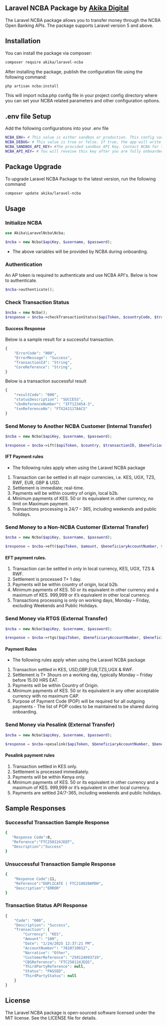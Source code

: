 ## Laravel NCBA Package by [Akika Digital](https://akika.digital)

The Laravel NCBA package allows you to transfer money through the NCBA Open Banking APIs. The package supports Laravel version 5 and above.

## Installation

You can install the package via composer:

```bash
composer require akika/laravel-ncba
```

After installing the package, publish the configuration file using the following command:

```bash
php artisan ncba:install
```

This will import ncba.php config file in your project config directory where you can set your NCBA related parameters and other configuration options.

## .env file Setup

Add the following configurations into your .env file

```bash
NCBA_ENV= # This value is either sandbox or production. This config variable - This is required to enable Laravel NCBA pick the required variables.
NCBA_DEBUG= # This value is true or false. If true, the app will write debug logs.
NCBA_SANDBOX_API_KEY= #The provided sandbox API Key. Contact NCBA for this key.
NCBA_API_KEY= # You will reveive this key after you are fully onboarded onto NCBA Online Banking API.
```

## Package Upgrade

To upgrade Laravel NCBA Package to the latest version, run the following command

```bash
composer update akika/laravel-ncba
```

## Usage

### Initialize NCBA

```php
use Akika\LaravelNcba\Ncba;

$ncba = new Ncba($apiKey, $username, $password);
```

- The above variables will be provided by NCBA during onboarding.

### Authentication

An AP token is required to authenticate and use NCBA API's. Below is how to authenticate.

```php
$ncba->authenticate();
```

### Check Transaction Status

```php
$ncba = new Ncba();
$response = $ncba->checkTransactionStatus($apiToken, $countryCode, $transactionID);
```

#### Success Response

Below is a sample result for a successful transaction.

```php
{
    "ErrorCode": "000",
    "ErrorMessage": "Success",
    "TransactionId": "String",
    "CoreReference": "String",
}
```

Below is a transaction successful result

```php
{
    "resultCode": "000",
    "statusDescription": "SUCCESS",
    "cbxReferenceNumber": "IFT123454-3",
    "txnReferenceNo": "FTX24211TAACS"
}
```

### Send Money to Another NCBA Customer (Internal Transfer)

```php
$ncba = new Ncba($apiKey, $username, $password);

$response = $ncba->ift($apiToken, $country, $transactionID, $beneficiaryAccountNumber, $beneficiaryAccountName, $senderAccountNumber, $currency, $amount $narration);
```

#### IFT Payment rules

- The following rules apply when using the Laravel NCBA package

1. Transaction can be settled in all major currencies, i.e. KES, UGX, TZS, RWF, EUR, GBP & USD.
2. Settlement is immediate; real-time.
3. Payments will be within country of origin, local b2b.
4. Minimum payments of KES. 50 or its equivalent in other currency, no limit on Maximum payment.
5. Transactions processing is 24/7 – 365, including weekends and public holidays.

### Send Money to a Non-NCBA Customer (External Transfer)

```php
$ncba = new Ncba($apiKey, $username, $password);

$response = $ncba->eft($apiToken, $amount, $beneficiaryAccountNumber, $beneficiaryBankBic, $beneficiaryName, $currency, $senderAccountNumber, $narration, $senderCountry, $transactionID, $senderCIF);
```

#### EFT payment rules.

1. Transaction can be settled in only in local currency, KES, UGX, TZS & RWF.
2. Settlement is processed T+ 1 day.
3. Payments will be within country of origin, local b2b.
4. Minimum payments of KES. 50 or its equivalent in other currency and a maximum of KES. 999,999 or it’s equivalent in other local currency.
5. Transactions processing is only on working days, Monday – Friday, excluding Weekends and Public Holidays.

### Send Money via RTGS (External Transfer)

```php
$ncba = new Ncba($apiKey, $username, $password);

$response = $ncba->rtgs($apiToken, $beneficiaryAccountNumber, $beneficiaryBankBIC, $beneficiaryBankName, $beneficiaryCountry, $beneficiaryName, $creditAmount, $creditCurrency, $debitCurrency, $narration, $senderAccountNumber, $senderCIF, $senderCountry, $senderName, $purposeCode, $transactionID);
```

#### Payment Rules

- The following rules apply when using the Laravel NCBA package

1. Transaction settled in KES, USD,GBP,EUR,TZS,UGX & RWF.
2. Settlement is T+ 3hours on a working day, typically Monday – Friday before 15.00 HRS EAT.
3. Payments will be within Country of Origin.
4. Minimum payments of KES. 50 or its equivalent in any other acceptable currency with no maximum CAP.
5. Purpose of Payment Code (POP) will be required for all outgoing payments - The list of POP codes to be maintained to be shared during onboarding.

### Send Money via Pesalink (External Transfer)

```php
$ncba = new Ncba($apiKey, $username, $password);

$response = $ncba->pesalink($apiToken, $beneficiaryAccountNumber, $beneficiaryBankBIC, $beneficiaryName, $amount, $currency, $narration, $senderAccountNumber, $senderCIF, $senderCountry, $transactionID);
```

#### Pesalink payment rules

1. Transaction settled in KES only.
2. Settlement is processed immediately.
3. Payments will be within Kenya only.
4. Minimum payments of KES. 50 or its equivalent in other currency and a maximum of KES. 999,999 or it’s equivalent in other local currency.
5. Payments are settled 24/7-365, including weekends and public holidays.

## Sample Responses

### Successful Transaction Sample Response

```bash
{
   "Response Code":0,
   "Reference":"FTC250124JEQT",
   "Description":"Success"
}
```

### Unsuccessful Transaction Sample Response

```bash
{
    "Response Code":11,
    "Reference":"DUPLICATE | FTC210920APDH",
    "Description":"ERROR"
}
```

### Transaction Status API Response

```php
{
    "Code": "000",
    "Description": "Success",
    "Transaction": {
        "Currency": "KES",
        "Amount": "100",
        "Date": "1/24/2025 12:37:21 PM",
        "AccountNumber": "7810710012",
        "Narrative": "Other",
        "CustomerReference": "250124093719",
        "CBSReference": "FTC250124JEQS",
        "ThirdPartyReference": null,
        "Status": "PASSED",
        "ThirdPartyStatus": null
    }
}
```

## License

The Laravel NCBA package is open-sourced software licensed under the MIT license. See the LICENSE file for details.
